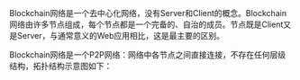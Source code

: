 Blockchain网络是一个去中心化网络，没有Server和Client的概念。Blockchain网络由许多节点组成，每个节点都是一个完备的、自治的成员。节点既是Client又是Server，与通常意义的Web应用相比，这是最主要的区别。

Blockchain网络是一个P2P网络：网络中各节点之间直接连接，不存在任何层级结构，拓扑结构示意图如下：

